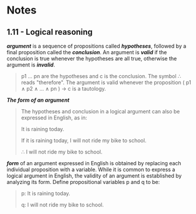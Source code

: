 # Notes

## 1.11 - Logical reasoning

**_argument_** is a sequence of propositions called **_hypotheses_**, followed by a final proposition called the **_conclusion_**. An argument is **_valid_** if the conclusion is true whenever the hypotheses are all true, otherwise the argument is **_invalid_**.

> p1 ... pn are the hypotheses and c is the conclusion. The symbol ∴ reads "therefore". The argument is valid whenever the proposition ( p1 ∧ p2 ∧ ... ∧ pn ) → c is a tautology.

**_The form of an argument_**

> The hypotheses and conclusion in a logical argument can also be expressed in English, as in:
>
> It is raining today.
>
> If it is raining today, I will not ride my bike to school.
>
> ∴ I will not ride my bike to school.

**_form_** of an argument expressed in English is obtained by replacing each individual proposition with a variable. While it is common to express a logical argument in English, the validity of an argument is established by analyzing its form. Define propositional variables p and q to be:

> p: It is raining today.
>
> q: I will not ride my bike to school.
